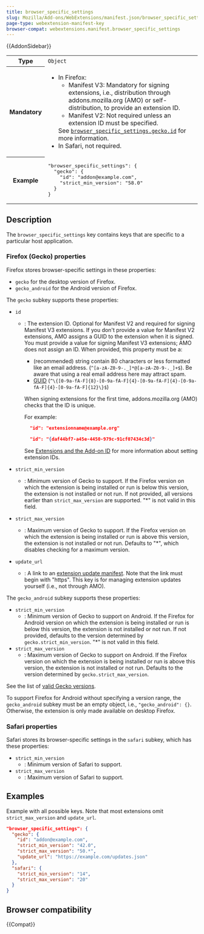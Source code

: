 ```yaml
---
title: browser_specific_settings
slug: Mozilla/Add-ons/WebExtensions/manifest.json/browser_specific_settings
page-type: webextension-manifest-key
browser-compat: webextensions.manifest.browser_specific_settings
---
```


{{AddonSidebar}}

<table class="fullwidth-table standard-table">
  <tbody>
    <tr>
      <th scope="row">Type</th>
      <td><code>Object</code></td>
    </tr>
    <tr>
      <th scope="row">Mandatory</th>
      <td>
        <ul>
          <li>In Firefox:
            <ul>
              <li>Manifest V3: Mandatory for signing extensions, i.e., distribution through addons.mozilla.org (AMO) or self-distribution, to provide an extension ID.</li>
              <li>Manifest V2: Not required unless an extension ID must be specified.</li>
            </ul>
            See <a href="#id"
              ><code>browser_specific_settings.gecko.id</code></a
            >
            for more information.</li>
          <li>In Safari, not required.</li>
        </ul>
      </td>
    </tr>
    <tr>
      <th scope="row">Example</th>
      <td>
        <pre class="brush: json;">
"browser_specific_settings": {
  "gecko": {
    "id": "addon@example.com",
    "strict_min_version": "58.0"
  }
}
</pre
        >
      </td>
    </tr>
  </tbody>
</table>

## Description

The `browser_specific_settings` key contains keys that are specific to a particular host application.

### Firefox (Gecko) properties

Firefox stores browser-specific settings in these properties:

- `gecko` for the desktop version of Firefox.
- `gecko_android` for the Android version of Firefox.

The `gecko` subkey supports these properties:

- `id`

  - : The extension ID. Optional for Manifest V2 and required for signing Manifest V3 extensions. If you don't provide a value for Manifest V2 extensions, AMO assigns a GUID to the extension when it is signed. You must provide a value for signing Manifest V3 extensions; AMO does not assign an ID. When provided, this property must be a:

    - (recommended) string contain 80 characters or less formatted like an email address. (`^[a-zA-Z0-9-._]*@[a-zA-Z0-9-._]+$`). Be aware that using a real email address here may attract spam.
    - [GUID](https://en.wikipedia.org/wiki/Universally_unique_identifier) (`^\{[0-9a-fA-F]{8}-[0-9a-fA-F]{4}-[0-9a-fA-F]{4}-[0-9a-fA-F]{4}-[0-9a-fA-F]{12}\}$`)

    When signing extensions for the first time, addons.mozilla.org (AMO) checks that the ID is unique.

    For example:

    ```json
      "id": "extensionname@example.org"
    ```

    ```json
      "id": "{daf44bf7-a45e-4450-979c-91cf07434c3d}"
    ```

    See [Extensions and the Add-on ID](https://extensionworkshop.com/documentation/develop/extensions-and-the-add-on-id/) for more information about setting extension IDs.

- `strict_min_version`
  - : Minimum version of Gecko to support. If the Firefox version on which the extension is being installed or run is below this version, the extension is not installed or not run. If not provided, all versions earlier than `strict_max_version` are supported. "\*" is not valid in this field.
- `strict_max_version`
  - : Maximum version of Gecko to support. If the Firefox version on which the extension is being installed or run is above this version, the extension is not installed or not run. Defaults to "\*", which disables checking for a maximum version.
- `update_url`
  - : A link to an [extension update manifest](https://extensionworkshop.com/documentation/manage/updating-your-extension/). Note that the link must begin with "https". This key is for managing extension updates yourself (i.e., not through AMO).

The `gecko_android` subkey supports these properties:

- `strict_min_version`
  - : Minimum version of Gecko to support on Android. If the Firefox for Android version on which the extension is being installed or run is below this version, the extension is not installed or not run. If not provided, defaults to the version determined by `gecko.strict_min_version`. "\*" is not valid in this field.
- `strict_max_version`
  - : Maximum version of Gecko to support on Android. If the Firefox version on which the extension is being installed or run is above this version, the extension is not installed or not run. Defaults to the version determined by `gecko.strict_max_version`.

See the list of [valid Gecko versions](https://addons.mozilla.org/api/v5/applications/firefox/).

To support Firefox for Android without specifying a version range, the `gecko_android` subkey must be an empty object, i.e., `"gecko_android": {}`. Otherwise, the extension is only made available on desktop Firefox.

### Safari properties

Safari stores its browser-specific settings in the `safari` subkey, which has these properties:

- `strict_min_version`
  - : Minimum version of Safari to support.
- `strict_max_version`
  - : Maximum version of Safari to support.

## Examples

Example with all possible keys. Note that most extensions omit `strict_max_version` and `update_url`.

```json
"browser_specific_settings": {
  "gecko": {
    "id": "addon@example.com",
    "strict_min_version": "42.0",
    "strict_max_version": "50.*",
    "update_url": "https://example.com/updates.json"
  },
  "safari": {
    "strict_min_version": "14",
    "strict_max_version": "20"
  }
}
```

## Browser compatibility

{{Compat}}
